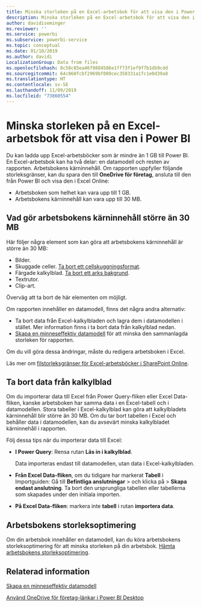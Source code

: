 ```yaml
---
title: Minska storleken på en Excel-arbetsbok för att visa den i Power BI
description: Minska storleken på en Excel-arbetsbok för att visa den i Power BI
author: davidiseminger
ms.reviewer: ''
ms.service: powerbi
ms.subservice: powerbi-service
ms.topic: conceptual
ms.date: 01/10/2019
ms.author: davidi
LocalizationGroup: Data from files
ms.openlocfilehash: 8c58c85ea46f9884586e1ff73f1ef9f7b1db9cdd
ms.sourcegitcommit: 64c860fcbf2969bf089cec358331a1fc1e0d39a8
ms.translationtype: HT
ms.contentlocale: sv-SE
ms.lasthandoff: 11/09/2019
ms.locfileid: "73860554"
---
```

# <a name="reduce-the-size-of-an-excel-workbook-to-view-it-in-power-bi"></a>Minska storleken på en Excel-arbetsbok för att visa den i Power BI
Du kan ladda upp Excel-arbetsböcker som är mindre än 1 GB till Power BI. En Excel-arbetsbok kan ha två delar: en datamodell och resten av rapporten. Arbetsbokens kärninnehåll. Om rapporten uppfyller följande storleksgränser, kan du spara den till **OneDrive för företag**, ansluta till den från Power BI och visa den i Excel Online:

* Arbetsboken som helhet kan vara upp till 1 GB.
* Arbetsbokens kärninnehåll kan vara upp till 30 MB.

## <a name="what-makes-core-worksheet-contents-larger-than-30-mb"></a>Vad gör arbetsbokens kärninnehåll större än 30 MB
Här följer några element som kan göra att arbetsbokens kärninnehåll är större än 30 MB:

* Bilder.
* Skuggade celler. [Ta bort ett cellskuggningsformat](https://support.office.com/article/Add-or-change-the-background-color-of-cells-ac10f131-b847-428f-b656-d65375fb815e).
* Färgade kalkylblad. [Ta bort ett arks bakgrund](https://support.office.com/article/add-or-remove-a-sheet-background-3577a762-8450-4556-96a2-cc265abc00a8).
* Textrutor.
* Clip-art.

Överväg att ta bort de här elementen om möjligt. 

Om rapporten innehåller en datamodell, finns det några andra alternativ: 

* Ta bort data från Excel-kalkylbladen och lagra dem i datamodellen i stället. Mer information finns i ta bort data från kalkylblad nedan. 
* [Skapa en minneseffektiv datamodell](https://support.office.com/article/Create-a-memory-efficient-Data-Model-using-Excel-2013-and-the-Power-Pivot-add-in-951c73a9-21c4-46ab-9f5e-14a2833b6a70) för att minska den sammanlagda storleken för rapporten.

Om du vill göra dessa ändringar, måste du redigera arbetsboken i Excel.

Läs mer om [filstorleksgränser för Excel-arbetsböcker i SharePoint Online](https://support.office.com/article/File-size-limits-for-workbooks-in-SharePoint-Online-9e5bc6f8-018f-415a-b890-5452687b325e).

## <a name="remove-data-from-worksheets"></a>Ta bort data från kalkylblad
Om du importerar data till Excel från Power Query-fliken eller Excel Data-fliken, kanske arbetsboken har samma data i en Excel-tabell och i datamodellen. Stora tabeller i Excel-kalkylblad kan göra att kalkylbladets kärninnehåll blir större än 30 MB. Om du tar bort tabellen i Excel och behåller data i datamodellen, kan du avsevärt minska kalkylbladet kärninnehåll i rapporten. 

Följ dessa tips när du importerar data till Excel:

* **I Power Query**: Rensa rutan **Läs in i kalkylblad**.
  
  Data importeras endast till datamodellen, utan data i Excel-kalkylbladen.
* **Från Excel Data-fliken**, om du tidigare har markerat **Tabell** i Importguiden: Gå till **Befintliga anslutningar** \> och klicka på \> **Skapa endast anslutning**. Ta bort den ursprungliga tabellen eller tabellerna som skapades under den initiala importen.
* **På Excel Data-fliken**: markera inte **tabell** i rutan **importera data**.

## <a name="workbook-size-optimizer"></a>Arbetsbokens storleksoptimering
Om din arbetsbok innehåller en datamodell, kan du köra arbetsbokens storleksoptimering för att minska storleken på din arbetsbok. [Hämta arbetsbokens storleksoptimering](https://www.microsoft.com/download/details.aspx?id=38793).

## <a name="related-info"></a>Relaterad information
[Skapa en minneseffektiv datamodell](https://support.office.com/article/Create-a-memory-efficient-Data-Model-using-Excel-2013-and-the-Power-Pivot-add-in-951c73a9-21c4-46ab-9f5e-14a2833b6a70)

[Använd OneDrive för företag-länkar i Power BI Desktop](desktop-use-onedrive-business-links.md)

